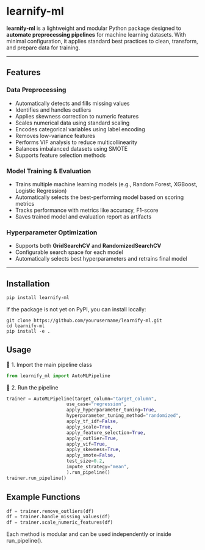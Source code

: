 # learnify-ml

**learnify-ml** is a lightweight and modular Python package designed to **automate preprocessing pipelines** for machine learning datasets. With minimal configuration, it applies standard best practices to clean, transform, and prepare data for training.

---

## Features

### Data Preprocessing
-  Automatically detects and fills missing values
-  Identifies and handles outliers
-  Applies skewness correction to numeric features
-  Scales numerical data using standard scaling
-  Encodes categorical variables using label encoding
-  Removes low-variance features
-  Performs VIF analysis to reduce multicollinearity
-  Balances imbalanced datasets using SMOTE
-  Supports feature selection methods

### Model Training & Evaluation
-  Trains multiple machine learning models (e.g., Random Forest, XGBoost, Logistic Regression)
-  Automatically selects the best-performing model based on scoring metrics
-  Tracks performance with metrics like accuracy, F1-score
-  Saves trained model and evaluation report as artifacts

### Hyperparameter Optimization
-  Supports both **GridSearchCV** and **RandomizedSearchCV**
-  Configurable search space for each model
-  Automatically selects best hyperparameters and retrains final model
---

## Installation

```bash
pip install learnify-ml
```

If the package is not yet on PyPI, you can install locally:

```
git clone https://github.com/yourusername/learnify-ml.git
cd learnify-ml
pip install -e .
```

## Usage
🔹 1. Import the main pipeline class

```python
from learnify_ml import AutoMLPipeline
```

🔹 2. Run the pipeline

```python
trainer = AutoMLPipeline(target_column="target_column",
                      use_case="regression",
                      apply_hyperparameter_tuning=True,
                      hyperparameter_tuning_method="randomized",
                      apply_tf_idf=False,
                      apply_scale=True,
                      apply_feature_selection=True,
                      apply_outlier=True,
                      apply_vif=True,
                      apply_skewness=True,
                      apply_smote=False,
                      test_size=0.2,
                      impute_strategy="mean",
                      ).run_pipeline()
trainer.run_pipeline()
```

## Example Functions

```python
df = trainer.remove_outliers(df)
df = trainer.handle_missing_values(df)
df = trainer.scale_numeric_features(df)
```

Each method is modular and can be used independently or inside run_pipeline().





